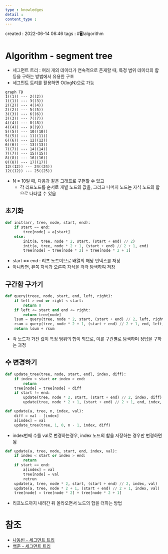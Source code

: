 ```yaml
---
type : knowledges
detail : 
content_type :
---
```


created : 2022-06-14 06:46
tags : #🖥️/algorithm 

# Algorithm - segment tree
- 세그먼트 트리 : 여러 개의 데이터가 연속적으로 존재할 때, 특정 범위 데이터의 합 등을 구하는 방법에서 유용한 구조
- 세그먼트 트리를 활용하면 O(logN)으로 가능

``` mermaid
graph TD
1((1)) --- 2((2))
1((1)) --- 3((3))
2((2)) --- 4((4))
2((2)) --- 5((5))
3((3)) --- 6((6))
3((3)) --- 7((7))
4((4)) --- 8((8))
4((4)) --- 9((9))
5((5)) --- 10((10))
5((5)) --- 11((11))
6((6)) --- 12((12))
6((6)) --- 13((13))
7((7)) --- 14((14))
7((7)) --- 15((15))
8((8)) --- 16((16))
8((8)) --- 17((17))
12((12)) --- 24((24))
12((12)) --- 25((25))
```

- N = 10일 때, 다음과 같은 그래프로 구현할 수 있고
	- 각 리프노드를 순서로 개별 노드의 값을, 그리고 나머지 노드는 자식 노드의 합으로 나타낼 수 있음

## 초기화
```python
def init(arr, tree, node, start, end):
	if start == end:
		tree[node] = a[start]
	else:
		init(a, tree, node * 2, start, (start + end) // 2)
		init(a, tree, node * 2 + 1, (start + end) // 2 + 1, end)
		tree[node] = tree[node * 2] + tree[node * 2 + 1]
```

- start == end : 리프 노드이므로 배열의 해당 인덱스를 저장
- 아니라면, 왼쪽 자식과 오른쪽 자식을 각각 탐색하여 저장

## 구간합 구가기
```python
def query(treee, node, start, end, left, right):
	if left > end or right < start:
		return 0
	if left <= start and end <= right:
		return tree[node]
	lsum = query(tree, node * 2, start, (start + end) // 2, left, right)
	rsum = query(tree, node * 2 + 1, (start + end) // 2 + 1, end, left, right)
	return lsum + rsum
```

- 각 노드가 가진 값이 특정 범위의 합이 되므로, 이를 구간별로 탐색하며 정답을 구하는 과정

## 수 변경하기
```python
def update_tree(tree, node, start, endl, index, diff):
	if index < start or index > end:
		return
	tree[node] = tree[node] + diff
	if start != end:
		update(tree, node * 2, start, (start + end) // 2, index, diff)
		update(tree, node * 2 + 1, (start + end) // 2 + 1, end, index, diff)

def update(a, tree, n, index, val):
	diff = val - [index]
	a[index] = val
	update_tree(tree, 1, 0, n - 1, index, diff)
```

- index번째 수를 val로 변경하는경우, index 노드의 합을 저장하는 경우만 변경하면 됨

```python
def update(a, tree, node, start, end, index, val):
	if index < start or index > end:
		return
	if start == end:
		a[index] = val
		tree[node] = val
		retrun
	update(a, tree, node * 2, start, (start + end) // 2, index, val)
	update(a, tree, node * 2 + 1, (start + end) // 2 + 1, index, val)
	tree[node] = tree[node * 2] + tree[node * 2 + 1]
```

- 리프노드까지 내려간 뒤 올라오면서 노드의 합을 더하는 방법

# 참조
- [나동빈 - 세그먼트 트리](https://m.blog.naver.com/ndb796/221282210534)
- [백준 - 세그먼트 트리](https://book.acmicpc.net/ds/segment-tree)